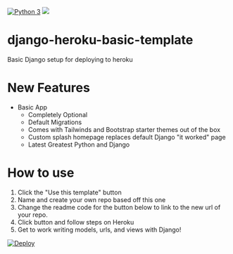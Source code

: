 [![Python 3](https://pyup.io/repos/github/benmcnelly/qdds/python-3-shield.svg)](https://pyup.io/repos/github/benmcnelly/qdds/)
[![](https://img.shields.io/badge/badger-approved-ff69b4.svg)](https://www.youtube.com/watch?v=EIyixC9NsLI)

# django-heroku-basic-template
Basic Django setup for deploying to heroku

# New Features
- Basic App
  - Completely Optional
  - Default Migrations
  - Comes with Tailwinds and Bootstrap starter themes out of the box
  - Custom splash homepage replaces default Django "it worked" page
  - Latest Greatest Python and Django

# How to use
  1. Click the "Use this template" button
  2. Name and create your own repo based off this one
  3. Change the readme code for the button below to link to the new url 
  of your repo.
  4. Click button and follow steps on Heroku
  5. Get to work writing models, urls, and views with Django!

[![Deploy](https://www.herokucdn.com/deploy/button.svg)](https://www.heroku.com/deploy/?template=https://github.com/juliavillela/cv-builder)
